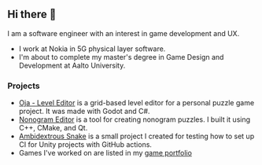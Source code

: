 ## Hi there 👋

I am a software engineer with an interest in game development and UX.

- I work at Nokia in 5G physical layer software.
- I'm about to complete my master's degree in Game Design and Development at Aalto University.

### Projects

- [Oja - Level Editor](https://github.com/nintep/oja-level-editor) is a grid-based level editor for a personal puzzle game project. It was made with Godot and C#.
- [Nonogram Editor](https://github.com/nintep/nonogram-editor) is a tool for creating nonogram puzzles. I built it using C++, CMake, and Qt.
- [Ambidextrous Snake](https://github.com/nintep/ambidextrous-snake) is a small project I created for testing how to set up CI for Unity projects with GitHub actions.
- Games I've worked on are listed in my [game portfolio](https://nintep.github.io/)


<!--
**nintep/nintep** is a ✨ _special_ ✨ repository because its `README.md` (this file) appears on your GitHub profile.

Here are some ideas to get you started:

- 🔭 I’m currently working on ...
- 🌱 I’m currently learning ...
- 👯 I’m looking to collaborate on ...
- 🤔 I’m looking for help with ...
- 💬 Ask me about ...
- 📫 How to reach me: ...
- 😄 Pronouns: ...
- ⚡ Fun fact: ...
-->
